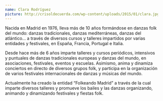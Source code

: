 ```yaml
---
name: Clara Rodríguez
picture: http://crisoldecuerda.com/wp-content/uploads/2015/01/clara.jpg
---
```


Nacida en Madrid en 1976, lleva más de 10 años formándose en danzas folk del mundo: danzas tradicionales, danzas mediterráneas, danzas del atlántico… a través de diversos cursos y talleres impartidos por varias entidades y festivales, en España, Francia, Portugal e Italia.

Desde hace más de 6 años imparte talleres y cursos periódicos, intensivos y puntuales de danzas tradicionales europeas y danzas del mundo, en asociaciones, festivales, eventos y escuelas. Asimismo, anima y dinamiza conciertos en directo de diversos grupos folk, y participa en la organización de varios festivales internacionales de danzas y músicas del mundo.

Actualmente ha creado la entidad “Folkeando Madrid” a través de la cual imparte diversos talleres y promueve los bailes y las danzas organizando, animando y dinamizando festivales y fiestas folk.
